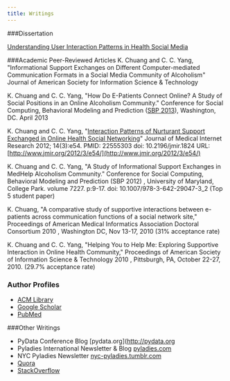 ```yaml
---
title: Writings
---
```


###Dissertation

[Understanding User Interaction Patterns in Health Social Media](/dissertation/)

###Academic Peer-Reviewed Articles
K. Chuang and C. C. Yang, "Informational Support Exchanges on Different Computer-mediated Communication Formats in a Social Media Community of Alcoholism" Journal of American Society for Information Science &amp; Technology

K. Chuang and C. C. Yang, "How Do E-Patients Connect Online? A Study of Social Positions in an Online Alcoholism Community." Conference for Social Computing, Behavioral Modeling and Prediction ([SBP 2013](http://www.sbp2013.org")), Washington, DC. April 2013

K. Chuang and C. C. Yang, "[Interaction Patterns of Nurturant Support Exchanged in Online Health Social Networking](http://www.jmir.org/2012/3/e54/)" Journal of Medical Internet Research 2012; 14(3):e54. PMID: 22555303 doi: 10.2196/jmir.1824 URL: [http://www.jmir.org/2012/3/e54/](http://www.jmir.org/2012/3/e54/)

K. Chuang and C. C. Yang, "A Study of Informational Support Exchanges in MedHelp Alcoholism Community." Conference for Social Computing, Behavioral Modeling and Prediction (SBP 2012) , University of Maryland, College Park. volume 7227. p:9-17. doi: 10.1007/978-3-642-29047-3_2 (Top 5 student paper)

K. Chuang, "A comparative study of supportive interactions between e-patients across communication functions of a social network site," Proceedings of American Medical Informatics Association Doctoral Consortium 2010 , Washington DC, Nov 13-17, 2010 (31% acceptance rate)

K. Chuang and C. C. Yang, "Helping You to Help Me: Exploring Supportive Interaction in Online Health Community," Proceedings of American Society of Information Science &amp; Technology 2010 , Pittsburgh, PA, October 22-27, 2010. (29.7% acceptance rate)

### Author Profiles

* [ACM Library](http://dl.acm.org/author_page.cfm?id=81477641047&coll=DL&dl=GUIDE&CFID=391402448&CFTOKEN=37181949)
* [Google Scholar](http://scholar.google.co.uk/citations?user=jeh2rn0AAAAJ&hl=en)
* [PubMed](http://www.ncbi.nlm.nih.gov/pubmed/22555303)

###Other Writings

* PyData Conference Blog [pydata.org](http://pydata.org
* Pyladies International Newsletter &amp; Blog [pyladies.com](http://pyladies.com/)
* NYC Pyladies Newsletter  [nyc-pyladies.tumblr.com](http://nyc-pyladies.tumblr.com/)
* [Quora](http://www.quora.com/Kat-Chuang)
* [StackOverflow](http://stackoverflow.com/users/1470114/katychuang)
